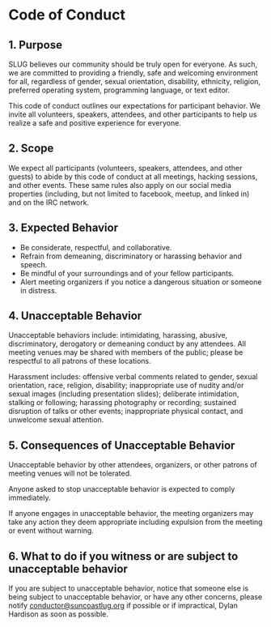 # Code of Conduct

## 1. Purpose

SLUG believes our community should be truly open for everyone.
As such, we are committed to providing a friendly, safe and welcoming
environment for all, regardless of gender, sexual orientation, disability,
ethnicity, religion, preferred operating system, programming language, or text
editor.

This code of conduct outlines our expectations for participant behavior. We
invite all volunteers, speakers, attendees, and other participants to help us
realize a safe and positive experience for everyone.

## 2. Scope

We expect all participants (volunteers, speakers, attendees, and other guests)
to abide by this code of conduct at all meetings, hacking sessions, and other
events. These same rules also apply on our social media properties (including,
but not limited to facebook, meetup, and linked in) and on the IRC network.

## 3. Expected Behavior

  * Be considerate, respectful, and collaborative.
  * Refrain from demeaning, discriminatory or harassing behavior and speech.
  * Be mindful of your surroundings and of your fellow participants.
  * Alert meeting organizers if you notice a dangerous situation or someone in distress.

## 4. Unacceptable Behavior

Unacceptable behaviors include: intimidating, harassing, abusive,
discriminatory, derogatory or demeaning conduct by any attendees. All meeting
venues may be shared with members of the public; please be respectful to all
patrons of these locations.

Harassment includes: offensive verbal comments related to gender, sexual
orientation, race, religion, disability; inappropriate use of nudity and/or
sexual images (including presentation slides); deliberate intimidation,
stalking or following; harassing photography or recording; sustained
disruption of talks or other events; inappropriate physical contact, and
unwelcome sexual attention.

## 5. Consequences of Unacceptable Behavior

Unacceptable behavior by other attendees, organizers, or other patrons of
meeting venues will not be tolerated.

Anyone asked to stop unacceptable behavior is expected to comply immediately.

If anyone engages in unacceptable behavior, the meeting organizers may take
any action they deem appropriate including expulsion from the meeting or event
without warning.

## 6. What to do if you witness or are subject to unacceptable behavior

If you are subject to unacceptable behavior, notice that someone else is being
subject to unacceptable behavior, or have any other concerns, please notify
[conductor@suncoastlug.org](mailto:conductor@suncoastlug.org) if possible or if impractical, Dylan
Hardison as soon as possible.
